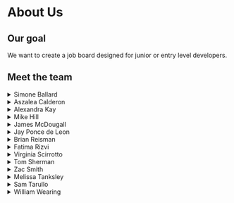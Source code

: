 # About Us

## Our goal

We want to create a job board designed for junior or entry level developers. 

## Meet the team

<details>
<summary>Simone Ballard</summary>
<br>
[Github] (https://github.com/simonesquad)
+ **Contributions**
    + Coming soon to a ReadMe near you! 
</details>

<details>
<summary>Aszalea Calderon</summary>
<br>
[Github] (https://github.com/Aszalea-Calderon)
+ **Contributions**
    + Coming soon to a ReadMe near you! 
</details>

<details>
<summary>Alexandra Kay</summary>
<br>
[Github] (https://github.com/alexandrakay)
+ **Contributions**
    + Coming soon to a ReadMe near you! 
</details>

<details>
<summary>Mike Hill</summary>
<br>
[Github] (https://github.com/Mikehill345)
+ **Contributions**
    + Coming soon to a ReadMe near you! 
</details>

<details>
<summary>James McDougall</summary>
<br>
He's not in the repo, is he still in the group?
+ **Contributions**
    + Coming soon to a ReadMe near you! 
</details>

<details>
<summary>Jay Ponce de Leon</summary>
<br>
[Github] (https://github.com/jaypdl)
+ **Contributions**
    + Coming soon to a ReadMe near you! 
</details>

<details>
<summary>Brian Reisman</summary>
<br>
[Github] (https://github.com/BrianReisman)
+ **Contributions**
    + Coming soon to a ReadMe near you! 
</details>

<details>
<summary>Fatima Rizvi</summary>
<br>
[Github] (https://github.com/fatima-rizvi)
+ **Contributions**
    + Coming soon to a ReadMe near you! 
</details>

<details>
<summary>Virginia Scirrotto</summary>
<br>
[Github] (https://github.com/c0d3-vp)
+ **Contributions**
    + Coming soon to a ReadMe near you! 
</details>

<details>
<summary>Tom Sherman</summary>
<br>
[Github] (https://github.com/tompsherman)
+ **Contributions**
    + Coming soon to a ReadMe near you! 
</details>

<details>
<summary>Zac Smith</summary>
<br>
[Github] (https://github.com/mrzacsmith)
+ **Contributions**
    + Coming soon to a ReadMe near you! 
</details>

<details>
<summary>Melissa Tanksley</summary>
<br>
[Github] (https://github.com/MelissaTanksley)
+ **Contributions**
    + Coming soon to a ReadMe near you! 
</details>

<details>
<summary>Sam Tarullo</summary>
<br>
[Github] (https://github.com/starullo)
+ **Contributions**
    + Coming soon to a ReadMe near you! 
</details>

<details>
<summary>William Wearing</summary>
<br>
[Github] (https://github.com/willwearing)
+ **Contributions**
    + Coming soon to a ReadMe near you! 
</details>
